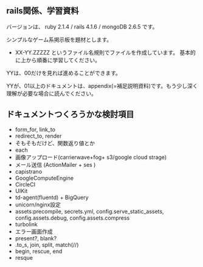 



## rails関係、学習資料

バージョンは、 ruby 2.1.4 / rails 4.1.6 / mongoDB 2.6.5 です。

シンプルなゲーム系掲示板を題材とします。

- XX-YY.ZZZZZ
というファイル名規則でファイルを作成しています。
基本的に上から順番に学習してください。

YYは、00だけを見れば進めることができます。

YYが、01以上のドキュメントは、appendix(=補足説明資料)です。もう少し深く理解が必要な場合に読んでください。


## ドキュメントつくろうかな検討項目
- form_for, link_to
- redirect_to, render
- そもそもだけど、関数返り値とか
- each
- 画像アップロード(carrierwave+fog+ s3/google cloud strage)
- メール送信 (ActionMailer + ses ) 
- capistrano
- GoogleComputeEngine
- CircleCI
- UIKit
- td-agent(fluentd) + BigQuery
- unicorn/nginx設定
- assets:precompile, secrets.yml, config.serve_static_assets, config.assets.debug, config.assets.compress
- turbolink
- エラー画面作成
- present?, blank? 
- .to_s, join, split, match(//)
- begin, rescue, end
- resque


